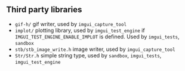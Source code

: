 ## Third party libraries

- `gif-h/` gif writer, used by `imgui_capture_tool`
- `implot/` plotting library, used by `imgui_test_engine` if `IMGUI_TEST_ENGINE_ENABLE_IMPLOT` is defined. Used by `imgui_tests`, `sandbox`
- `stb/stb_image_write.h` image writer, used by `imgui_capture_tool`
- `Str/Str.h` simple string type, used by `sandbox`, `imgui_tests`, `imgui_test_engine`

